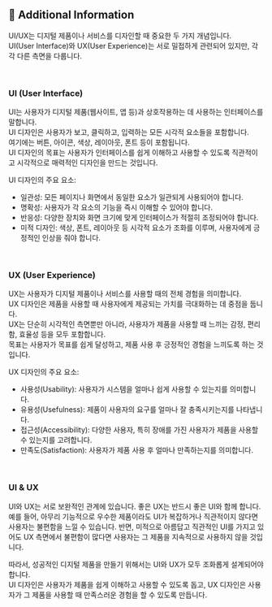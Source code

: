 ## 🧐 Additional Information

UI/UX는 디지털 제품이나 서비스를 디자인할 때 중요한 두 가지 개념입니다. <br />
UI(User Interface)와 UX(User Experience)는 서로 밀접하게 관련되어 있지만, 각각 다른 측면을 다룹니다.

<br />

### UI (User Interface)

UI는 사용자가 디지털 제품(웹사이트, 앱 등)과 상호작용하는 데 사용하는 인터페이스를 말합니다. <br />
UI 디자인은 사용자가 보고, 클릭하고, 입력하는 모든 시각적 요소들을 포함합니다. <br />
여기에는 버튼, 아이콘, 색상, 레이아웃, 폰트 등이 포함됩니다. <br />
UI 디자인의 목표는 사용자가 인터페이스를 쉽게 이해하고 사용할 수 있도록 직관적이고 시각적으로 매력적인 디자인을 만드는 것입니다.

UI 디자인의 주요 요소:

- 일관성: 모든 페이지나 화면에서 동일한 요소가 일관되게 사용되어야 합니다.
- 명확성: 사용자가 각 요소의 기능을 즉시 이해할 수 있어야 합니다.
- 반응성: 다양한 장치와 화면 크기에 맞게 인터페이스가 적절히 조정되어야 합니다.
- 미적 디자인: 색상, 폰트, 레이아웃 등 시각적 요소가 조화를 이루며, 사용자에게 긍정적인 인상을 줘야 합니다.

<br />

### UX (User Experience)

UX는 사용자가 디지털 제품이나 서비스를 사용할 때의 전체 경험을 의미합니다. <br />
UX 디자인은 제품을 사용할 때 사용자에게 제공되는 가치를 극대화하는 데 중점을 둡니다. <br />
UX는 단순히 시각적인 측면뿐만 아니라, 사용자가 제품을 사용할 때 느끼는 감정, 편리함, 효율성 등을 모두 포함합니다. <br />
목표는 사용자가 목표를 쉽게 달성하고, 제품 사용 후 긍정적인 경험을 느끼도록 하는 것입니다.

UX 디자인의 주요 요소:

- 사용성(Usability): 사용자가 시스템을 얼마나 쉽게 사용할 수 있는지를 의미합니다.
- 유용성(Usefulness): 제품이 사용자의 요구를 얼마나 잘 충족시키는지를 나타냅니다.
- 접근성(Accessibility): 다양한 사용자, 특히 장애를 가진 사용자가 제품을 사용할 수 있는지를 고려합니다.
- 만족도(Satisfaction): 사용자가 제품 사용 후 얼마나 만족하는지를 의미합니다.

<br />

### UI & UX

UI와 UX는 서로 보완적인 관계에 있습니다. 좋은 UX는 반드시 좋은 UI와 함께 합니다. <br />
예를 들어, 아무리 기능적으로 우수한 제품이라도 UI가 복잡하거나 직관적이지 않다면 사용자는 불편함을 느낄 수 있습니다. 반면, 미적으로 아름답고 직관적인 UI를 가지고 있어도 UX 측면에서 불편함이 많다면 사용자는 그 제품을 지속적으로 사용하지 않을 것입니다.

따라서, 성공적인 디지털 제품을 만들기 위해서는 UI와 UX가 모두 조화롭게 설계되어야 합니다. <br />
UI 디자인은 사용자가 제품을 쉽게 이해하고 사용할 수 있도록 돕고, UX 디자인은 사용자가 그 제품을 사용할 때 만족스러운 경험을 할 수 있도록 만듭니다.
